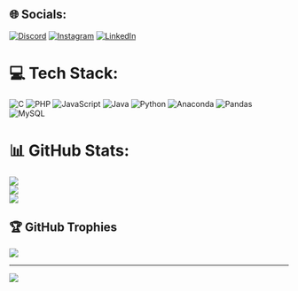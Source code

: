 
## 🌐 Socials:
[![Discord](https://img.shields.io/badge/Discord-%237289DA.svg?logo=discord&logoColor=white)](https://discord.gg/sobral.code) [![Instagram](https://img.shields.io/badge/Instagram-%23E4405F.svg?logo=Instagram&logoColor=white)](https://instagram.com/g.sobrall) [![LinkedIn](https://img.shields.io/badge/LinkedIn-%230077B5.svg?logo=linkedin&logoColor=white)](https://linkedin.com/in/in/gabriel-bastos-sobral-5aa8ba224/) 

# 💻 Tech Stack:
![C](https://img.shields.io/badge/c-%2300599C.svg?style=for-the-badge&logo=c&logoColor=white) ![PHP](https://img.shields.io/badge/php-%23777BB4.svg?style=for-the-badge&logo=php&logoColor=white) ![JavaScript](https://img.shields.io/badge/javascript-%23323330.svg?style=for-the-badge&logo=javascript&logoColor=%23F7DF1E) ![Java](https://img.shields.io/badge/java-%23ED8B00.svg?style=for-the-badge&logo=openjdk&logoColor=white) ![Python](https://img.shields.io/badge/python-3670A0?style=for-the-badge&logo=python&logoColor=ffdd54) ![Anaconda](https://img.shields.io/badge/Anaconda-%2344A833.svg?style=for-the-badge&logo=anaconda&logoColor=white) ![Pandas](https://img.shields.io/badge/pandas-%23150458.svg?style=for-the-badge&logo=pandas&logoColor=white) ![MySQL](https://img.shields.io/badge/mysql-4479A1.svg?style=for-the-badge&logo=mysql&logoColor=white)
# 📊 GitHub Stats:
![](https://github-readme-stats.vercel.app/api?username=gabrielbastossobral&theme=midnight-purple&hide_border=false&include_all_commits=true&count_private=true)<br/>
![](https://github-readme-streak-stats.herokuapp.com/?user=gabrielbastossobral&theme=midnight-purple&hide_border=false)<br/>
![](https://github-readme-stats.vercel.app/api/top-langs/?username=gabrielbastossobral&theme=midnight-purple&hide_border=false&include_all_commits=true&count_private=true&layout=compact)

## 🏆 GitHub Trophies
![](https://github-profile-trophy.vercel.app/?username=gabrielbastossobral&theme=github_dark&no-frame=false&no-bg=true&margin-w=4)

---
[![](https://visitcount.itsvg.in/api?id=gabrielbastossobral&icon=0&color=11)](https://visitcount.itsvg.in)

<!-- Proudly created with GPRM ( https://gprm.itsvg.in ) -->

